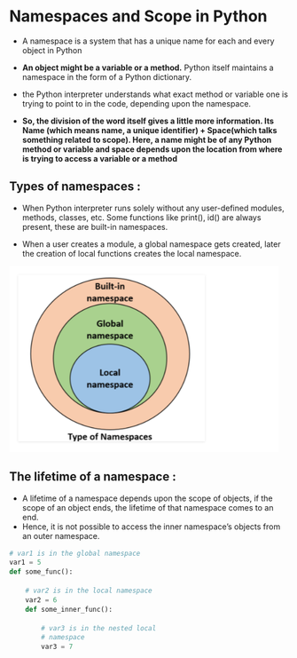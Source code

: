 
# Namespaces and Scope in Python

- A namespace is a system that has a unique name for each and every object in Python


- **An object might be a variable or a method.** Python itself maintains a namespace in the form of a Python dictionary.

- the Python interpreter understands what exact method or variable one is trying to point to in the code, depending upon the namespace.
- **So, the division of the word itself gives a little more information. Its Name (which means name, a unique identifier) + Space(which talks something related to scope). Here, a name might be of any Python method or variable and space depends upon the location from where is trying to access a variable or a method**

## Types of namespaces :

- When Python interpreter runs solely without any user-defined modules, methods, classes, etc. Some functions like print(), id() are always present, these are built-in namespaces. 


- When a user creates a module, a global namespace gets created, later the creation of local functions creates the local namespace.

![img.png](../images/1.1.4.1.png)


## The lifetime of a namespace :

- A lifetime of a namespace depends upon the scope of objects, if the scope of an object ends, the lifetime of that namespace comes to an end. 
- Hence, it is not possible to access the inner namespace’s objects from an outer namespace.

```python
# var1 is in the global namespace
var1 = 5
def some_func():
 
    # var2 is in the local namespace
    var2 = 6
    def some_inner_func():
 
        # var3 is in the nested local
        # namespace
        var3 = 7
```